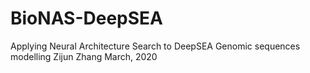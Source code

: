 # BioNAS-DeepSEA
Applying Neural Architecture Search to DeepSEA Genomic sequences modelling
Zijun Zhang
March, 2020

